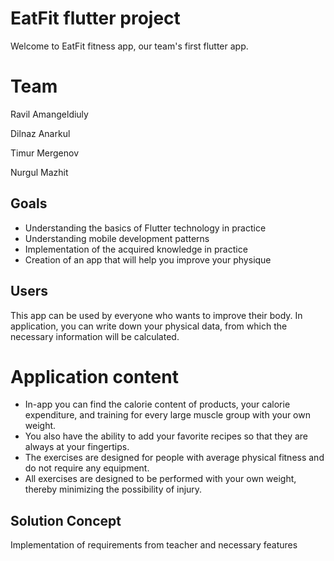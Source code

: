# EatFit flutter project
Welcome to EatFit fitness app, our team's first flutter app.

# Team
Ravil Amangeldiuly

Dilnaz Anarkul

Timur Mergenov

Nurgul Mazhit

## Goals

- Understanding the basics of Flutter technology in practice
- Understanding mobile development patterns 
- Implementation of the acquired knowledge in practice
- Creation of an app that will help you improve your physique

## Users
This app can be used by everyone who wants to improve their body. In application, you can write down your physical data, from which the necessary information will be calculated. 

# Application content
- In-app you can find the calorie content of products, your calorie expenditure, and training for every large muscle group with your own weight.
- You also have the ability to add your favorite recipes so that they are always at your fingertips.
- The exercises are designed for people with average physical fitness and do not require any equipment.
- All exercises are designed to be performed with your own weight, thereby minimizing the possibility of injury.

## Solution Concept
Implementation of requirements from teacher and necessary features
